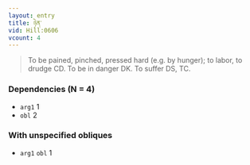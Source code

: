 ```yaml
---
layout: entry
title: ཉེན་
vid: Hill:0606
vcount: 4
---
```

> To be pained, pinched, pressed hard (e\.g\. by hunger); to labor, to drudge CD\. To be in danger DK\. To suffer DS, TC\.


### Dependencies (N = 4)
* `arg1` 1
* `obl` 2


### With unspecified obliques
* `arg1` `obl` 1
